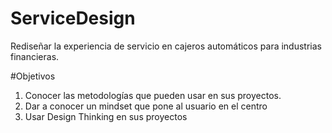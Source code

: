 # ServiceDesign
Rediseñar la experiencia de servicio en cajeros automáticos para industrias financieras.


#Objetivos
1. Conocer las metodologías que pueden usar en sus proyectos.
2. Dar a conocer un mindset que pone al usuario en el centro
3. Usar Design Thinking en sus proyectos












